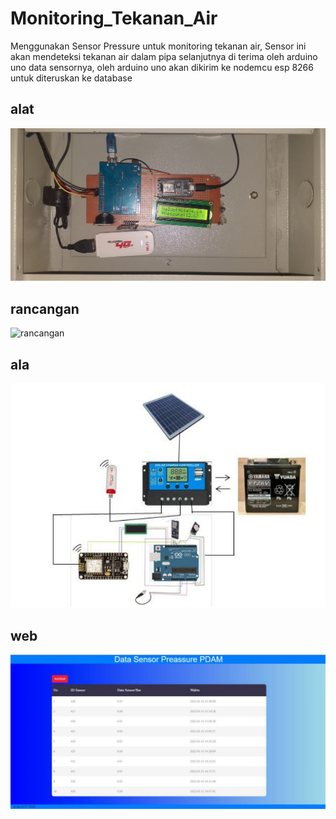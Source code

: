 # Monitoring_Tekanan_Air
 Menggunakan Sensor Pressure untuk monitoring tekanan air, Sensor ini akan mendeteksi tekanan air dalam pipa selanjutnya di terima oleh arduino uno data sensornya, oleh arduino uno akan dikirim ke nodemcu esp 8266 
 untuk diteruskan ke database 

 ## alat
![alat](image/alat.jpeg "alat")
## rancangan
![rancangan](image/rancangan.jpg "rancangan")
## ala 
![ala](image/ala.jpeg "ala")
## web 
![web](image/web.jpeg "web")
